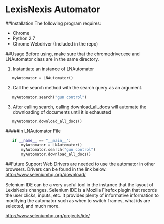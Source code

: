 # LexisNexis Automator

##Installation
The following program requires:
 - Chrome
 - Python 2.7
 - Chrome Webdriver (Included in the repo)

##Usage
 Before using, make sure that the chromedriver.exe and LNAutomator class are in
 the same directory.

 1. Instantiate an instance of LNAutomator

 ```python
    myAutomator = LNAutomator()
 ```

 2. Call the search method with the search query as
    an argument. 
 ```python
    myAutomator.search("gun control")
 ```

 3. After calling search, calling download_all_docs will automate the 
 downloading of documents until it is exhausted
 ```python
    myAutomator.download_all_docs()
 ```


 #####In LNAutomator File
 ```python
    if __name__ == "__main__":
        myAutomator = LNAutomator()
        myAutomator.search("gun control")
        myAutomator.download_all_docs()
 ```

##Future Support
 Web Drivers are needed to use the automator in other browsers. Drivers can be 
 found in the link below.
 http://www.seleniumhq.org/download/

 Selenium IDE can be a very useful tool in the instance that the layout
 of LexisNexis changes. Selenium IDE is a Mozilla Firefox plugin that records
 the user clicks, inputs, etc. It provides plenty of informative information
 to modifying the automator such as when to switch frames, what ids are selected,
 and much more. 
 
 http://www.seleniumhq.org/projects/ide/